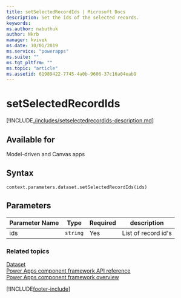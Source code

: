 ```yaml
---
title: setSelectedRecordIds | Microsoft Docs
description: Set the ids of the selected records.
keywords:
ms.author: nabuthuk
author: Nkrb
manager: kvivek
ms.date: 10/01/2019
ms.service: "powerapps"
ms.suite: ""
ms.tgt_pltfrm: ""
ms.topic: "article"
ms.assetid: 61989422-7745-4a0b-9606-37c16a04eab9
---
```


# setSelectedRecordIds

[!INCLUDE[./includes/setselectedrecordids-description.md](./includes/setselectedrecordids-description.md)]

## Available for

Model-driven and Canvas apps

## Syntax

`context.parameters.dataset.setSelectedRecordIds(ids)`

## Parameters

| Parameter Name | Type     | Required | description         |
| -------------- | -------- | -------- | ------------------- |
| ids            | `string` | Yes      | List of record id's |

### Related topics

[Dataset](../dataset.md)<br/>
[Power Apps component framework API reference](../../reference/index.md)<br/>
[Power Apps component framework overview](../../overview.md)

[!INCLUDE[footer-include](../../../../includes/footer-banner.md)]
